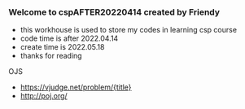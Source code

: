 ### Welcome to cspAFTER20220414 created by Friendy
+ this workhouse is used to store my codes in learning csp course
+ code time is after 2022.04.14
+ create time is 2022.05.18
+ thanks for reading

OJS

- https://vjudge.net/problem/{title}
- http://poj.org/